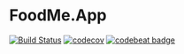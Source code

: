 # FoodMe.App

[![Build Status](https://travis-ci.org/PeterSkopal/FoodMe.App.svg?branch=master)](https://travis-ci.org/PeterSkopal/FoodMe)
[![codecov](https://codecov.io/gh/PeterSkopal/FoodMe.App/branch/master/graph/badge.svg)](https://codecov.io/gh/PeterSkopal/FoodMe.App)
[![codebeat badge](https://codebeat.co/badges/2ff4b35a-c6af-43d6-9589-3c9507027e94)](https://codebeat.co/projects/github-com-peterskopal-foodme-master)